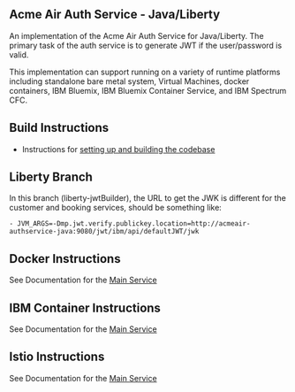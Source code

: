 
## Acme Air Auth Service - Java/Liberty

An implementation of the Acme Air Auth Service for Java/Liberty.  The primary task of the auth service is to generate JWT if the user/password is valid.

This implementation can support running on a variety of runtime platforms including standalone bare metal system, Virtual Machines, docker containers, IBM Bluemix, IBM Bluemix Container Service, and IBM Spectrum CFC.

## Build Instructions
* Instructions for [setting up and building the codebase](Build_Instructions.md)


## Liberty Branch
In this branch (liberty-jwtBuilder), the URL to get the JWK is different for the customer and booking services, should be something like:
```
- JVM_ARGS=-Dmp.jwt.verify.publickey.location=http://acmeair-authservice-java:9080/jwt/ibm/api/defaultJWT/jwk
```

## Docker Instructions

See Documentation for the [Main Service](https://github.com/blueperf/acmeair-mainservice-java)


## IBM Container Instructions

See Documentation for the [Main Service](https://github.com/blueperf/acmeair-mainservice-java)


## Istio Instructions

See Documentation for the [Main Service](https://github.com/blueperf/acmeair-mainservice-java)
